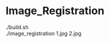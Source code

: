 # Image_Registration

./build.sh                                    
./image_registration 1.jpg 2.jpg 
